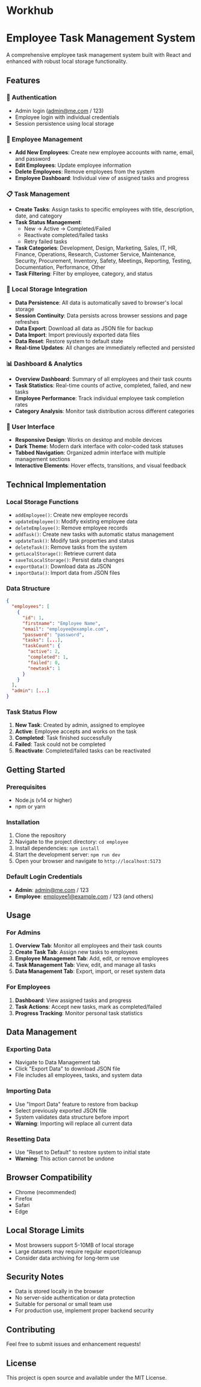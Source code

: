 # Workhub
# Employee Task Management System

A comprehensive employee task management system built with React and enhanced with robust local storage functionality.

## Features

### 🔐 Authentication
- Admin login (admin@me.com / 123)
- Employee login with individual credentials
- Session persistence using local storage

### 👥 Employee Management
- **Add New Employees**: Create new employee accounts with name, email, and password
- **Edit Employees**: Update employee information
- **Delete Employees**: Remove employees from the system
- **Employee Dashboard**: Individual view of assigned tasks and progress

### 📋 Task Management
- **Create Tasks**: Assign tasks to specific employees with title, description, date, and category
- **Task Status Management**: 
  - New → Active → Completed/Failed
  - Reactivate completed/failed tasks
  - Retry failed tasks
- **Task Categories**: Development, Design, Marketing, Sales, IT, HR, Finance, Operations, Research, Customer Service, Maintenance, Security, Procurement, Inventory, Safety, Meetings, Reporting, Testing, Documentation, Performance, Other
- **Task Filtering**: Filter by employee, category, and status

### 💾 Local Storage Integration
- **Data Persistence**: All data is automatically saved to browser's local storage
- **Session Continuity**: Data persists across browser sessions and page refreshes
- **Data Export**: Download all data as JSON file for backup
- **Data Import**: Import previously exported data files
- **Data Reset**: Restore system to default state
- **Real-time Updates**: All changes are immediately reflected and persisted

### 📊 Dashboard & Analytics
- **Overview Dashboard**: Summary of all employees and their task counts
- **Task Statistics**: Real-time counts of active, completed, failed, and new tasks
- **Employee Performance**: Track individual employee task completion rates
- **Category Analysis**: Monitor task distribution across different categories

### 🎨 User Interface
- **Responsive Design**: Works on desktop and mobile devices
- **Dark Theme**: Modern dark interface with color-coded task statuses
- **Tabbed Navigation**: Organized admin interface with multiple management sections
- **Interactive Elements**: Hover effects, transitions, and visual feedback

## Technical Implementation

### Local Storage Functions
- `addEmployee()`: Create new employee records
- `updateEmployee()`: Modify existing employee data
- `deleteEmployee()`: Remove employee records
- `addTask()`: Create new tasks with automatic status management
- `updateTask()`: Modify task properties and status
- `deleteTask()`: Remove tasks from the system
- `getLocalStorage()`: Retrieve current data
- `saveToLocalStorage()`: Persist data changes
- `exportData()`: Download data as JSON
- `importData()`: Import data from JSON files

### Data Structure
```json
{
  "employees": [
    {
      "id": 1,
      "firstname": "Employee Name",
      "email": "employee@example.com",
      "password": "password",
      "tasks": [...],
      "taskCount": {
        "active": 2,
        "completed": 1,
        "failed": 0,
        "newtask": 1
      }
    }
  ],
  "admin": [...]
}
```

### Task Status Flow
1. **New Task**: Created by admin, assigned to employee
2. **Active**: Employee accepts and works on the task
3. **Completed**: Task finished successfully
4. **Failed**: Task could not be completed
5. **Reactivate**: Completed/failed tasks can be reactivated

## Getting Started

### Prerequisites
- Node.js (v14 or higher)
- npm or yarn

### Installation
1. Clone the repository
2. Navigate to the project directory: `cd employee`
3. Install dependencies: `npm install`
4. Start the development server: `npm run dev`
5. Open your browser and navigate to `http://localhost:5173`

### Default Login Credentials
- **Admin**: admin@me.com / 123
- **Employee**: employee1@example.com / 123 (and others)

## Usage

### For Admins
1. **Overview Tab**: Monitor all employees and their task counts
2. **Create Task Tab**: Assign new tasks to employees
3. **Employee Management Tab**: Add, edit, or remove employees
4. **Task Management Tab**: View, edit, and manage all tasks
5. **Data Management Tab**: Export, import, or reset system data

### For Employees
1. **Dashboard**: View assigned tasks and progress
2. **Task Actions**: Accept new tasks, mark as completed/failed
3. **Progress Tracking**: Monitor personal task statistics

## Data Management

### Exporting Data
- Navigate to Data Management tab
- Click "Export Data" to download JSON file
- File includes all employees, tasks, and system data

### Importing Data
- Use "Import Data" feature to restore from backup
- Select previously exported JSON file
- System validates data structure before import
- **Warning**: Importing will replace all current data

### Resetting Data
- Use "Reset to Default" to restore system to initial state
- **Warning**: This action cannot be undone

## Browser Compatibility
- Chrome (recommended)
- Firefox
- Safari
- Edge

## Local Storage Limits
- Most browsers support 5-10MB of local storage
- Large datasets may require regular export/cleanup
- Consider data archiving for long-term use

## Security Notes
- Data is stored locally in the browser
- No server-side authentication or data protection
- Suitable for personal or small team use
- For production use, implement proper backend security

## Contributing
Feel free to submit issues and enhancement requests!

## License
This project is open source and available under the MIT License.
